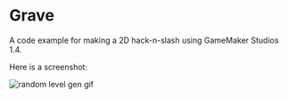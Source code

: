 # Grave
A code example for making a 2D hack-n-slash using GameMaker Studios 1.4.

Here is a screenshot:

![random level gen gif](https://user-images.githubusercontent.com/35774957/35686554-c1e73e1c-0729-11e8-84e7-f71b29f87354.gif)
